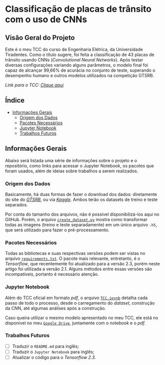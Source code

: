 # Classificação de placas de trânsito com o uso de CNNs
## Visão Geral do Projeto
Este é o meu TCC do curso de Engenharia Elétrica, da Universidade Tiradentes. Como o título sugere, foi feita a classificação de 43 placas de trânsito usando CNNs (*Convolutional Neural Networks*). Após testar diversas configurações variando alguns parâmetros, o modelo final foi capaz de alcançar 99,66% de acurácia no conjunto de teste, superando o desempenho humano e outros modelos utilizados na competição GTSRB.

*Link para o TCC: [Clique aqui](TCC/TCC.pdf)*

## Índice
- [Informações Gerais](#info)
  - [Origem dos Dados](#origem)
  - [Pacotes Necessários](#pacotes)
  - [Jupyter Notebook](#jupyter)
  - [Trabalhos Futuros](#trabalhos)

<a name="info"></a>
## Informações Gerais
Abaixo será listada uma série de informações sobre o projeto e o repositório, como links para acessar o Jupyter Notebook, os pacotes que foram usados, além de ideias sobre trabalhos a serem realizados.

<a name="origem"></a>
### Origem dos Dados
Basicamente, há duas formas de fazer o download dos dados: diretamente do site do *[GTSRB](http://benchmark.ini.rub.de/?section=gtsrb&subsection=dataset#Downloads)*, ou via *[Kaggle](https://www.kaggle.com/meowmeowmeowmeowmeow/gtsrb-german-traffic-sign)*. Ambos terão os datasets de treino e teste separados. 

Por conta do tamanho dos arquivos, não é possível disponibilizá-los aqui no GitHub. Porém, o arquivo [`create_dataset.py`](create_dataset.py) mostra como transformar todas as imagens (treino e teste separadamente) em um único arquivo `.h5`, que será utilizado para fazer o pré-processamento.

<a name="pacotes"></a>
### Pacotes Necessários
Todas as bibliotecas e suas respectivas versões podem ser vistas no arquivo [`requirements.txt`](requirements.txt). O pacote mais relevante, entretanto, é o *Tensorflow*, que recentemente foi atualizado para a versão 2.3, porém neste artigo foi utilizada a versão 2.1. Alguns métodos entre essas versões são incompatíveis, portanto é necessário atenção.

<a name="jupyter"></a>
### Jupyter Notebook
Além do TCC oficial em formato *pdf*, o arquivo [`TCC.ipynb`](TCC/TCC.ipynb) detalha cada passo de todo o processo, desde o carregamento do *dataset*, construção da CNN, até algumas análises após a construção. 

Caso queira utilizar o mesmo modelo apresentado no meu TCC, ele está no disponível no meu [`Google Drive`](https://drive.google.com/drive/folders/1WhWLESl9XUqLxlqsgOVbyS5_nwOi_GsO?usp=sharing), juntamente com o *notebook* e o *pdf*. 

<a name="trabalhos"></a>
### Trabalhos Futuros
- [ ] Traduzir o `README.md` para inglês;
- [ ] Traduzir o `Jupyter Notebook` para inglês;
- [ ] Atualizar o código para o *Tensorflow 2.3*.

